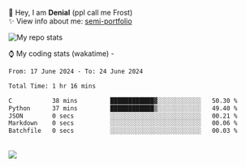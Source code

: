 🤚 Hey, I am **Denial** (ppl call me Frost)  
✨ View info about me: [semi-portfolio](https://frostx.is-a.dev)

<img alt="My repo stats" src="https://github-readme-stats.vercel.app/api?username=FrostX-Official&show_icons=true&theme=radical">

⌚ My coding stats (wakatime) -

<!--START_SECTION:waka-->

```txt
From: 17 June 2024 - To: 24 June 2024

Total Time: 1 hr 16 mins

C           38 mins         ████████████▓░░░░░░░░░░░░   50.30 %
Python      37 mins         ████████████▒░░░░░░░░░░░░   49.40 %
JSON        0 secs          ░░░░░░░░░░░░░░░░░░░░░░░░░   00.21 %
Markdown    0 secs          ░░░░░░░░░░░░░░░░░░░░░░░░░   00.06 %
Batchfile   0 secs          ░░░░░░░░░░░░░░░░░░░░░░░░░   00.03 %
```

<!--END_SECTION:waka-->
<br>
<img src="https://spotify-github-profile.vercel.app/api/view.svg?uid=31srkkuzzvig3lqyqlakxnoqfz6y&cover_image=true&theme=default&show_offline=true&background_color=0d1117&interchange=false&bar_color=7024ff">
